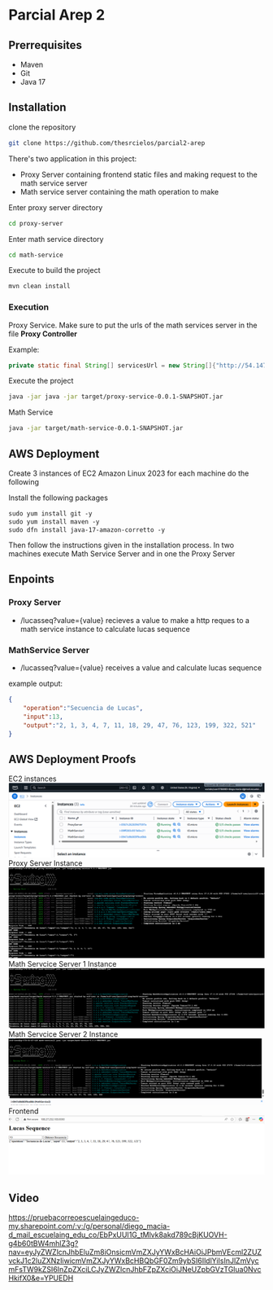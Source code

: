 # Parcial Arep 2

## Prerrequisites
* Maven
* Git
* Java 17

## Installation
clone the repository
```bash
git clone https://github.com/thesrcielos/parcial2-arep
```

There's two application in this project:
* Proxy Server containing frontend static files and making request to the math service server
* Math service server containing the math operation to make

Enter proxy server directory
```bash
cd proxy-server
```
Enter math service directory
```bash
cd math-service
```

Execute to build the project
```bash
mvn clean install
```

### Execution
Proxy Service.
Make sure to put the urls of the math services server in the file **Proxy Controller**

Example:
```java
private static final String[] servicesUrl = new String[]{"http://54.147.161.44:8080",  "http://3.88.51.162:8080"};
```
Execute the project
```bash
java -jar java -jar target/proxy-service-0.0.1-SNAPSHOT.jar
```
Math Service
```bash
java -jar target/math-service-0.0.1-SNAPSHOT.jar 
```

## AWS Deployment
Create 3 instances of EC2 Amazon Linux 2023 for each machine do the following

Install the following packages
```
sudo yum install git -y
sudo yum install maven -y
sudo dfn install java-17-amazon-corretto -y
```
Then follow the instructions given in the installation process. In two machines execute Math Service Server and in one the Proxy Server
## Enpoints
### Proxy Server
* /lucasseq?value={value} recieves a value to make a http reques to a math service instance to calculate lucas sequence
### MathService Server
* /lucasseq?value={value} receives a value and calculate lucas sequence

example output:

```json
{
    "operation":"Secuencia de Lucas",
    "input":13,
    "output":"2, 1, 3, 4, 7, 11, 18, 29, 47, 76, 123, 199, 322, 521"
}
```

## AWS Deployment Proofs
EC2 instances
![](assets/img1.png)
Proxy Server Instance
![](assets/img2.png)
Math Servcice Server 1 Instance
![](assets/img3.png)
Math Servcice Server 2 Instance
![](assets/img4.png)
Frontend
![](assets/img5.png)

## Video
https://pruebacorreoescuelaingeduco-my.sharepoint.com/:v:/g/personal/diego_macia-d_mail_escuelaing_edu_co/EbPxUUI1G_tMlvk8akd789cBjKUOVH-g4b60tBW4mhlZ3g?nav=eyJyZWZlcnJhbEluZm8iOnsicmVmZXJyYWxBcHAiOiJPbmVEcml2ZUZvckJ1c2luZXNzIiwicmVmZXJyYWxBcHBQbGF0Zm9ybSI6IldlYiIsInJlZmVycmFsTW9kZSI6InZpZXciLCJyZWZlcnJhbFZpZXciOiJNeUZpbGVzTGlua0NvcHkifX0&e=YPUEDH